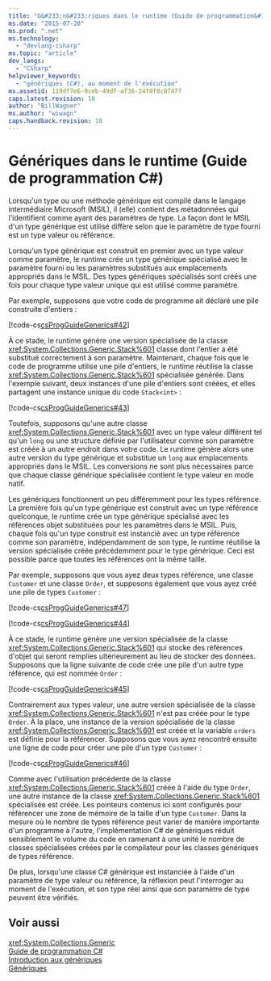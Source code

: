 ```yaml
---
title: "G&#233;n&#233;riques dans le runtime (Guide de programmation&#160;C#) | Microsoft Docs"
ms.date: "2015-07-20"
ms.prod: ".net"
ms.technology: 
  - "devlang-csharp"
ms.topic: "article"
dev_langs: 
  - "CSharp"
helpviewer_keywords: 
  - "génériques (C#), au moment de l'exécution"
ms.assetid: 119df7e6-9ceb-49df-af36-24f8f8c0747f
caps.latest.revision: 18
author: "BillWagner"
ms.author: "wiwagn"
caps.handback.revision: 18
---
```

# G&#233;n&#233;riques dans le runtime (Guide de programmation&#160;C#)
Lorsqu'un type ou une méthode générique est compilé dans le langage intermédiaire Microsoft \(MSIL\), il \(elle\) contient des métadonnées qui l'identifient comme ayant des paramètres de type.  La façon dont le MSIL d'un type générique est utilisé diffère selon que le paramètre de type fourni est un type valeur ou référence.  
  
 Lorsqu'un type générique est construit en premier avec un type valeur comme paramètre, le runtime crée un type générique spécialisé avec le paramètre fourni ou les paramètres substitués aux emplacements appropriés dans le MSIL.  Des types génériques spécialisés sont créés une fois pour chaque type valeur unique qui est utilisé comme paramètre.  
  
 Par exemple, supposons que votre code de programme ait déclaré une pile construite d'entiers :  
  
 [!code-cs[csProgGuideGenerics#42](../../../csharp/programming-guide/generics/codesnippet/csharp/generics-in-the-run-time_1.cs)]  
  
 À ce stade, le runtime génère une version spécialisée de la classe <xref:System.Collections.Generic.Stack%601> classe dont l'entier a été substitué correctement à son paramètre.  Maintenant, chaque fois que le code de programme utilise une pile d'entiers, le runtime réutilise la classe <xref:System.Collections.Generic.Stack%601> spécialisée générée.  Dans l'exemple suivant, deux instances d'une pile d'entiers sont créées, et elles partagent une instance unique du code `Stack<int>` :  
  
 [!code-cs[csProgGuideGenerics#43](../../../csharp/programming-guide/generics/codesnippet/csharp/generics-in-the-run-time_2.cs)]  
  
 Toutefois, supposons qu'une autre classe <xref:System.Collections.Generic.Stack%601> avec un type valeur différent tel qu'un `long` ou une structure définie par l'utilisateur comme son paramètre est créée à un autre endroit dans votre code.  Le runtime génère alors une autre version du type générique et substitue un `long` aux emplacements appropriés dans le MSIL.  Les conversions ne sont plus nécessaires parce que chaque classe générique spécialisée contient le type valeur en mode natif.  
  
 Les génériques fonctionnent un peu différemment pour les types référence.  La première fois qu'un type générique est construit avec un type référence quelconque, le runtime crée un type générique spécialisé avec les références objet substituées pour les paramètres dans le MSIL.  Puis, chaque fois qu'un type construit est instancié avec un type référence comme son paramètre, indépendamment de son type, le runtime réutilise la version spécialisée créée précédemment pour le type générique.  Ceci est possible parce que toutes les références ont la même taille.  
  
 Par exemple, supposons que vous ayez deux types référence, une classe `Customer` et une classe `Order`, et supposons également que vous ayez créé une pile de types `Customer` :  
  
 [!code-cs[csProgGuideGenerics#47](../../../csharp/programming-guide/generics/codesnippet/csharp/generics-in-the-run-time_3.cs)]  
  
 [!code-cs[csProgGuideGenerics#44](../../../csharp/programming-guide/generics/codesnippet/csharp/generics-in-the-run-time_4.cs)]  
  
 À ce stade, le runtime génère une version spécialisée de la classe <xref:System.Collections.Generic.Stack%601> qui stocke des références d'objet qui seront remplies ultérieurement au lieu de stocker des données.  Supposons que la ligne suivante de code crée une pile d'un autre type référence, qui est nommée `Order` :  
  
 [!code-cs[csProgGuideGenerics#45](../../../csharp/programming-guide/generics/codesnippet/csharp/generics-in-the-run-time_5.cs)]  
  
 Contrairement aux types valeur, une autre version spécialisée de la classe <xref:System.Collections.Generic.Stack%601> n'est pas créée pour le type `Order`.  À la place, une instance de la version spécialisée de la classe <xref:System.Collections.Generic.Stack%601> est créée et la variable `orders` est définie pour la référencer.  Supposons que vous ayez rencontré ensuite une ligne de code pour créer une pile d'un type `Customer` :  
  
 [!code-cs[csProgGuideGenerics#46](../../../csharp/programming-guide/generics/codesnippet/csharp/generics-in-the-run-time_6.cs)]  
  
 Comme avec l'utilisation précédente de la classe <xref:System.Collections.Generic.Stack%601> créée à l'aide du type `Order`, une autre instance de la classe <xref:System.Collections.Generic.Stack%601> spécialisée est créée.  Les pointeurs contenus ici sont configurés pour référencer une zone de mémoire de la taille d'un type `Customer`.  Dans la mesure où le nombre de types référence peut varier de manière importante d'un programme à l'autre, l'implémentation C\# de génériques réduit sensiblement le volume du code en ramenant à une unité le nombre de classes spécialisées créées par le compilateur pour les classes génériques de types référence.  
  
 De plus, lorsqu'une classe C\# générique est instanciée à l'aide d'un paramètre de type valeur ou référence, la réflexion peut l'interroger au moment de l'exécution, et son type réel ainsi que son paramètre de type peuvent être vérifiés.  
  
## Voir aussi  
 <xref:System.Collections.Generic>   
 [Guide de programmation C\#](../../../csharp/programming-guide/index.md)   
 [Introduction aux génériques](../../../csharp/programming-guide/generics/introduction-to-generics.md)   
 [Génériques](../Topic/Generics%20in%20the%20.NET%20Framework.md)